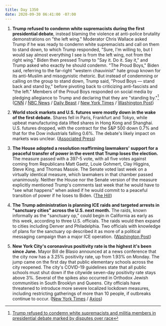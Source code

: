 ```yaml
---
title: Day 1350
date: 2020-09-30 06:41:00 -07:00
---
```


1. **Trump refused to condemn white supremacists during the first presidential debate**, instead blaming the violence at anti-police brutality demonstrations on "the left wing." Moderator Chris Wallace asked Trump if he was ready to condemn white supremacists and call on them to stand down, to which Trump responded, "Sure, I'm willing to, but I would say almost everything I see is from the left wing, not from the right wing." Biden then pressed Trump to "Say it. Do it. Say it," and Trump asked who exactly he should condemn. "The Proud Boys," Biden said, referring to the far-right "western chauvinist" hate group known for its anti-Muslim and misogynistic rhetoric. But instead of condemning or calling on the group to stand down, Trump said, "Proud Boys — stand back and stand by," before pivoting back to criticizing anti-fascists and "the left." Members of the Proud Boys responded on social media by pledging allegiance to Trump and declaring that they are "standing by."[^1] ([CNN](https://www.cnn.com/2020/09/30/politics/proud-boys-trump-white-supremacists-debate/index.html) / [NBC News](https://www.nbcnews.com/tech/tech-news/proud-boys-celebrate-after-trump-s-debate-call-out-n1241512) / [Daily Beast](https://www.thedailybeast.com/trump-refuses-to-condemn-white-supremacists-says-this-is-not-a-right-wing-problem) / [New York Times](https://www.nytimes.com/2020/09/29/us/trump-proud-boys-biden.html) / [Washington Post](https://www.washingtonpost.com/politics/debate-trump-biden/2020/09/30/722499a8-0274-11eb-b7ed-141dd88560ea_story.html))

2. **World stock markets and U.S. futures were mostly down in the wake of the first debate.** Shares fell in Paris, Frankfurt and Tokyo, while upbeat manufacturing data lifted shares in Hong Kong and Shanghai. U.S. futures dropped, with the contract for the S&P 500 down 0.7% and that for the Dow industrials falling 0.6%. The debate's likely impact on markets was unclear. ([Associated Press](https://apnews.com/article/virus-outbreak-joe-biden-donald-trump-financial-markets-hong-kong-533cd015d0f4bd3c44ca3013ac416596))

3. **The House adopted a resolution reaffirming lawmakers' support for a peaceful transfer of power in the event that Trump loses the election.** The measure passed with a 397-5 vote, with all five votes against coming from Republicans Matt Gaetz, Louie Gohmert, Clay Higgins, Steve King, and Thomas Massie. The Senate voted last week on a virtually identical measure, which lawmakers in that chamber passed unanimously. Neither the House nor the Senate version of the measure explicitly mentioned Trump's comments last week that he would have to "see what happens" when asked if he would commit to a peaceful transition of power if he loses to Biden. ([The Hill](https://thehill.com/homenews/house/518855-house-in-near-unanimous-vote-affirms-peaceful-transfer-of-power))

4. **The Trump administration is planning ICE raids and targeted arrests in "sanctuary cities" across the U.S. next month.** The raids, known informally as the "sanctuary op," could begin in California as early as this week, according to three U.S. officials. The raids would then expand to cities including Denver and Philadelphia. Two officials with knowledge of plans for the sanctuary op described it as more of a political messaging campaign than a major ICE operation. ([Washington Post](https://www.washingtonpost.com/immigration/trump-ice-raids-sanctuary-cities/2020/09/29/99aa17f0-0274-11eb-8879-7663b816bfa5_story.html))

5. **New York City's coronavirus positivity rate is the highest it's been since June.** Mayor Bill de Blasio announced at a news conference that the city now has a 3.25% positivity rate, up from 1.93% on Monday. The jump came on the first day that public elementary schools across the city reopened. The city's COVID-19 guidelines state that all public schools must shut down if the citywide seven-day positivity rate stays above 3%. Several of the spikes also occurred in Orthodox Jewish communities in South Brooklyn and Queens. City officials have threatened to introduce more severe localized lockdown measures, including restricting gatherings of more than 10 people, if outbreaks continue to occur. ([New York Times](https://www.nytimes.com/2020/09/29/nyregion/nyc-coronavirus-uptick.html) / [Axios](https://www.axios.com/new-york-city-coronavirus-positivity-rate-spike-670764d6-fbb0-4703-891a-f6cdcb98f9de.html))

[^1]: [Trump refused to condemn white supremacists and militia members in presidential debate marked by disputes over race](https://www.washingtonpost.com/politics/trump-debate-white-supremacist-question/2020/09/30/366df500-02c7-11eb-a2db-417cddf4816a_story.html)
